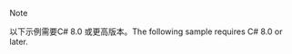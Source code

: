 > [!NOTE]
> <span data-ttu-id="2b60c-101">以下示例需要C# 8.0 或更高版本。</span><span class="sxs-lookup"><span data-stu-id="2b60c-101">The following sample requires C# 8.0 or later.</span></span>
